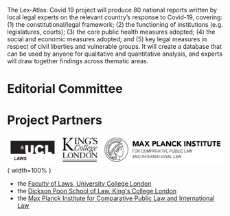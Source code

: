 The Lex-Atlas: Covid 19 project will produce 80 national reports written by local legal experts on the relevant country’s response to Covid-19, covering: (1) the constitutional/legal framework; (2) the functioning of institutions (e.g. legislatures, courts); (3) the core public health measures adopted; (4) the social and economic measures adopted; and (5) key legal measures in respect of civil liberties and vulnerable groups. It will create a database that can be used by anyone for qualitative and quantitative analysis, and experts will draw together findings across thematic areas.

# Editorial Committee

# Project Partners

![logos](/img/logos.png){ width=100% }

* the [Faculty of Laws, University College London](https://laws.ucl.ac.uk)
* the [Dickson Poon School of Law, King's College London](https://www.kcl.ac.uk/law)
* the [Max Planck Institute for Comparative Public Law and International Law](https://www.mpil.de/en/pub/news.cfm)
